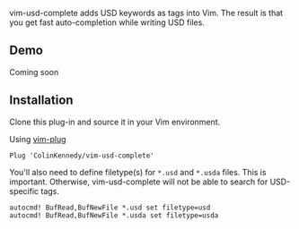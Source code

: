 vim-usd-complete adds USD keywords as tags into Vim. The result is that
you get fast auto-completion while writing USD files.

## Demo
Coming soon


## Installation

Clone this plug-in and source it in your Vim environment.

Using [vim-plug](https://github.com/junegunn/vim-plug)

```vim
Plug 'ColinKennedy/vim-usd-complete'
```

You'll also need to define filetype(s) for `*.usd` and `*.usda` files.
This is important. Otherwise, vim-usd-complete will not be able to
search for USD-specific tags.

```vim
autocmd! BufRead,BufNewFile *.usd set filetype=usd
autocmd! BufRead,BufNewFile *.usda set filetype=usda
```
